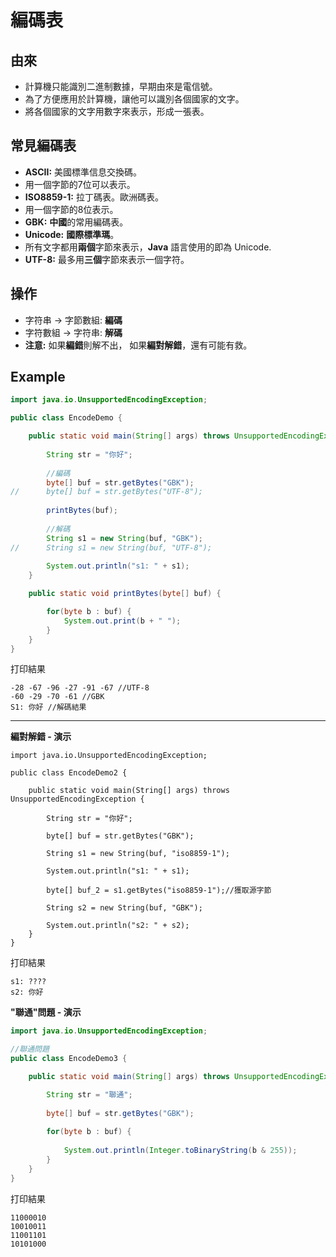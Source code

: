 # 編碼表

## 由來
- 計算機只能識別二進制數據，早期由來是電信號。
- 為了方便應用於計算機，讓他可以識別各個國家的文字。
- 將各個國家的文字用數字來表示，形成一張表。

## 常見編碼表
- **ASCII:**  美國標準信息交換碼。
 - 用一個字節的7位可以表示。
- **ISO8859-1:** 拉丁碼表。歐洲碼表。
 - 用一個字節的8位表示。
- **GBK:** **中國**的常用編碼表。
- **Unicode:** **國際標準瑪**。
 - 所有文字都用**兩個**字節來表示，**Java** 語言使用的即為 Unicode.
- **UTF-8:** 最多用**三個**字節來表示一個字符。

## 操作
- 字符串 -> 字節數組: **編碼**
- 字符數組 -> 字符串: **解碼**
- **注意:** 如果**編錯**則解不出，
            如果**編對解錯**，還有可能有救。

## Example
```java
import java.io.UnsupportedEncodingException;

public class EncodeDemo {

	public static void main(String[] args) throws UnsupportedEncodingException {
		
		String str = "你好";
		
		//編碼
		byte[] buf = str.getBytes("GBK");
//		byte[] buf = str.getBytes("UTF-8");
		
		printBytes(buf);
		
		//解碼
		String s1 = new String(buf, "GBK");
//		String s1 = new String(buf, "UTF-8");
		
		System.out.println("s1: " + s1);
	}

	public static void printBytes(byte[] buf) {

		for(byte b : buf) {
			System.out.print(b + " ");
		}
	}
}
```
打印結果
```
-28 -67 -96 -27 -91 -67 //UTF-8
-60 -29 -70 -61 //GBK
S1: 你好 //解碼結果
```
---

**編對解錯 - 演示**
```
import java.io.UnsupportedEncodingException;

public class EncodeDemo2 {

	public static void main(String[] args) throws UnsupportedEncodingException {

		String str = "你好";
		
		byte[] buf = str.getBytes("GBK");
		
		String s1 = new String(buf, "iso8859-1");
		
		System.out.println("s1: " + s1);
		
		byte[] buf_2 = s1.getBytes("iso8859-1");//獲取源字節
		
		String s2 = new String(buf, "GBK");
		
		System.out.println("s2: " + s2);
	}
}
```
打印結果
```
s1: ????
s2: 你好
```

**"聯通"問題 - 演示**
```java
import java.io.UnsupportedEncodingException;

//聯通問題
public class EncodeDemo3 {

	public static void main(String[] args) throws UnsupportedEncodingException {

		String str = "聯通";
		
		byte[] buf = str.getBytes("GBK");
		
		for(byte b : buf) {
			
			System.out.println(Integer.toBinaryString(b & 255));
		}
	}
}
```
打印結果
```
11000010
10010011
11001101
10101000
```
